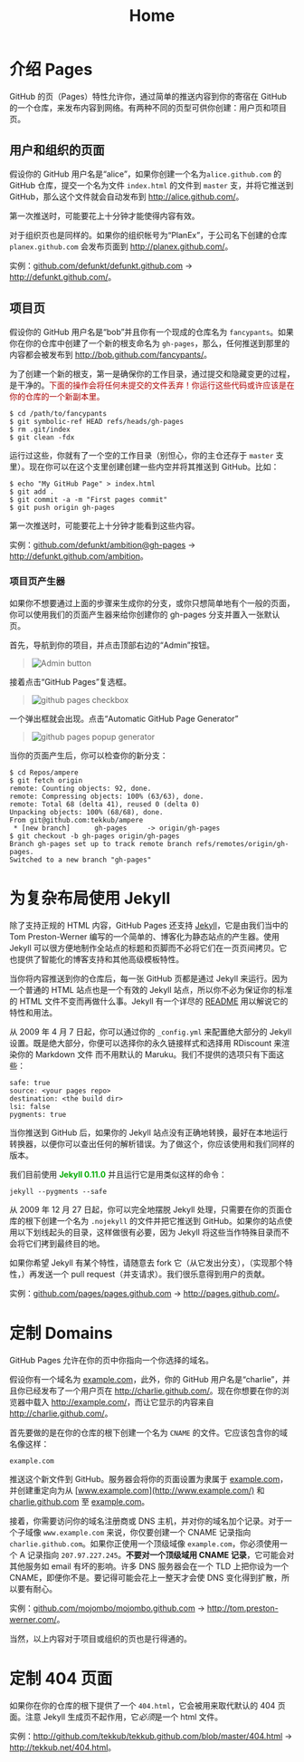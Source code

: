 ﻿---
title: Home
layout: wikistyle
---

# 介绍 Pages #

GitHub 的页（Pages）特性允许你，通过简单的推送内容到你的寄宿在 GitHub 的一个仓库，来发布内容到网络。有两种不同的页型可供你创建：用户页和项目页。

## 用户和组织的页面 ##

假设你的 GitHub 用户名是“alice”，如果你创建一个名为`alice.github.com` 的 GitHub 仓库，提交一个名为文件 `index.html` 的文件到 `master` 支，并将它推送到 GitHub，那么这个文件就会自动发布到 <http://alice.github.com/>。

第一次推送时，可能要花上十分钟才能使得内容有效。

对于组织页也是同样的。如果你的组织帐号为“PlanEx”，于公司名下创建的仓库 `planex.github.com` 会发布页面到 <http://planex.github.com/>。

实例：[github.com/defunkt/defunkt.github.com](http://github.com/defunkt/defunkt.github.com/) → <http://defunkt.github.com/>。

## 项目页 ##

假设你的 GitHub 用户名是“bob”并且你有一个现成的仓库名为 `fancypants`。如果你在你的仓库中创建了一个新的根支命名为 `gh-pages`，那么，任何推送到那里的内容都会被发布到 <http://bob.github.com/fancypants/>。

为了创建一个新的根支，第一是确保你的工作目录，通过提交和隐藏变更的过程，是干净的。<span style="color: #a00;">下面的操作会将任何未提交的文件丢弃！你运行这些代码或许应该是在你的仓库的一个新副本里。</span>

	$ cd /path/to/fancypants
	$ git symbolic-ref HEAD refs/heads/gh-pages
	$ rm .git/index
	$ git clean -fdx

运行过这些，你就有了一个空的工作目录（别怛心，你的主仓还存于 `master` 支里）。现在你可以在这个支里创建创建一些内空并将其推送到 GitHub。比如：

	$ echo "My GitHub Page" > index.html
	$ git add .
	$ git commit -a -m "First pages commit"
	$ git push origin gh-pages

第一次推送时，可能要花上十分钟才能看到这些内容。

实例：[github.com/defunkt/ambition@gh-pages](http://github.com/defunkt/ambition/tree/gh-pages) → <http://defunkt.github.com/ambition>。

### 项目页产生器 ###

如果你不想要通过上面的步骤来生成你的分支，或你只想简单地有个一般的页面，你可以使用我们的页面产生器来给你创建你的 gh-pages 分支并置入一张默认页。

首先，导航到你的项目，并点击顶部右边的“Admin”按钮。

> ![Admin button](admin_button.png)

接着点击“GitHub Pages”复选框。

> ![github pages checkbox](ghpages_checkbox.png)

一个弹出框就会出现。点击“Automatic GitHub Page Generator”

> ![github pages popup generator](ghpages_popup.png)

当你的页面产生后，你可以检查你的新分支：

	$ cd Repos/ampere
	$ git fetch origin
	remote: Counting objects: 92, done.
	remote: Compressing objects: 100% (63/63), done.
	remote: Total 68 (delta 41), reused 0 (delta 0)
	Unpacking objects: 100% (68/68), done.
	From git@github.com:tekkub/ampere
	 * [new branch]      gh-pages     -> origin/gh-pages
	$ git checkout -b gh-pages origin/gh-pages
	Branch gh-pages set up to track remote branch refs/remotes/origin/gh-pages.
	Switched to a new branch "gh-pages"

# 为复杂布局使用 Jekyll #

除了支持正规的 HTML 内容，GitHub Pages 还支持 [Jekyll](http://github.com/mojombo/jekyll/)，它是由我们当中的 Tom Preston-Werner 编写的一个简单的、博客化为静态站点的产生器。使用 Jekyll 可以很方便地制作全站点的标题和页脚而不必将它们在一页页间拷贝。它也提供了智能化的博客支持和其他高级模板特性。

当你将内容推送到你的仓库后，每一张 GitHub 页都是通过 Jekyll 来运行。因为一个普通的 HTML 站点也是一个有效的 Jekyll 站点，所以你不必为保证你的标准的 HTML 文件不变而再做什么事。Jekyll 有一个详尽的 [README](http://github.com/mojombo/jekyll/blob/master/README.textile) 用以解说它的特性和用法。

从 2009 年 4 月 7 日起，你可以通过你的 `_config.yml` 来配置绝大部分的 Jekyll 设置。既是绝大部分，你便可以选择你的永久链接样式和选择用 RDiscount 来渲染你的 Markdown 文件 而不用默认的 Maruku。我们不提供的选项只有下面这些：

	safe: true
	source: <your pages repo>
	destination: <the build dir>
	lsi: false
	pygments: true

当你推送到 GitHub 后，如果你的 Jekyll 站点没有正确地转换，最好在本地运行转换器，以便你可以查出任何的解析错误。为了做这个，你应该使用和我们同样的版本。

我们目前使用 <span style="font-weight: bold; color: #0a0;">Jekyll 0.11.0</span> 并且运行它是用类似这样的命令：

	jekyll --pygments --safe

从 2009 年 12 月 27 日起，你可以完全地摆脱 Jekyll 处理，只需要在你的页面仓库的根下创建一个名为 `.nojekyll` 的文件并把它推送到 GitHub。如果你的站点使用以下划线起头的目录，这样做很有必要，因为 Jekyll 将这些当作特殊目录而不会将它们拷到最终目的地。

如果你希望 Jekyll 有某个特性，请随意去 fork 它（从它发出分支），（实现那个特性，）再发送一个 pull request（并支请求）。我们很乐意得到用户的贡献。

实例：[github.com/pages/pages.github.com](http://github.com/pages/pages.github.com/) → <http://pages.github.com/>。

# 定制 Domains #

GitHub Pages 允许在你的页中你指向一个你选择的域名。

假设你有一个域名为 [example.com](http://example.com/)，此外，你的 GitHub 用户名是“charlie”，并且你已经发布了一个用户页在 <http://charlie.github.com/>。现在你想要在你的浏览器中载入 <http://example.com/>，而让它显示的内容来自 <http://charlie.github.com/>。

首先要做的是在你的仓库的根下创建一个名为 `CNAME` 的文件。它应该包含你的域名像这样：

	example.com

推送这个新文件到 GitHub。服务器会将你的页面设置为隶属于 [example.com](http://example.com/)，并创建重定向为从 [www.example.com](http://www.example.com/) 和 [charlie.github.com](http://charlie.github.com/) 至 [example.com](http://example.com/)。

接着，你需要访问你的域名注册商或 DNS 主机，并对你的域名加个记录。对于一个子域像 `www.example.com` 来说，你仅要创建一个 CNAME 记录指向 `charlie.github.com`。如果你正使用一个顶级域像 `example.com`，你必须使用一个 A 记录指向 `207.97.227.245`。**不要对一个顶级域用 CNAME 记录**，它可能会对其他服务如 email 有坏的影响。许多 DNS 服务器会在一个 TLD 上把你设为一个 CNAME，即便你不是。要记得可能会花上一整天才会使 DNS 变化得到扩散，所以要有耐心。

实例：[github.com/mojombo/mojombo.github.com](http://github.com/mojombo/mojombo.github.com/) → <http://tom.preston-werner.com/>。

当然，以上内容对于项目或组织的页也是行得通的。

# 定制 404 页面 #

如果你在你的仓库的根下提供了一个 `404.html`，它会被用来取代默认的 404 页面。注意 Jekyll 生成页不起作用，它<i>必须</i>是一个 html 文件。

实例：<http://github.com/tekkub/tekkub.github.com/blob/master/404.html> → <http://tekkub.net/404.html>。
